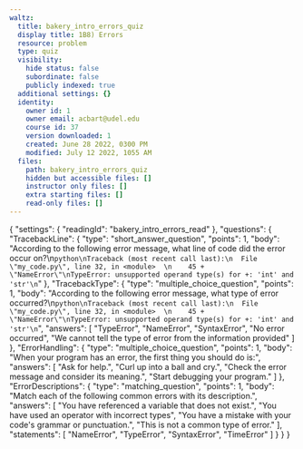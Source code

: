 ```yaml
---
waltz:
  title: bakery_intro_errors_quiz
  display title: 1B8) Errors
  resource: problem
  type: quiz
  visibility:
    hide status: false
    subordinate: false
    publicly indexed: true
  additional settings: {}
  identity:
    owner id: 1
    owner email: acbart@udel.edu
    course id: 37
    version downloaded: 1
    created: June 28 2022, 0300 PM
    modified: July 12 2022, 1055 AM
  files:
    path: bakery_intro_errors_quiz
    hidden but accessible files: []
    instructor only files: []
    extra starting files: []
    read-only files: []
---
```

{
  "settings": {
    "readingId": "bakery_intro_errors_read"
  },
  "questions": {
    "TracebackLine": {
      "type": "short_answer_question",
      "points": 1,
      "body": "According to the following error message, what line of code did the error occur on?\n```python\nTraceback (most recent call last):\n  File \"my_code.py\", line 32, in <module>  \n    45 + \"NameError\"\nTypeError: unsupported operand type(s) for +: 'int' and 'str'\n```"
    },
    "TracebackType": {
      "type": "multiple_choice_question",
      "points": 1,
      "body": "According to the following error message, what type of error occurred?\n```python\nTraceback (most recent call last):\n  File \"my_code.py\", line 32, in <module>  \n    45 + \"NameError\"\nTypeError: unsupported operand type(s) for +: 'int' and 'str'\n```",
      "answers": [
        "TypeError",
        "NameError",
        "SyntaxError",
        "No error occurred",
        "We cannot tell the type of error from the information provided"
      ]
    },
    "ErrorHandling": {
      "type": "multiple_choice_question",
      "points": 1,
      "body": "When your program has an error, the first thing you should do is:",
      "answers": [
        "Ask for help.",
        "Curl up into a ball and cry.",
        "Check the error message and consider its meaning.",
        "Start debugging your program."
      ]
    },
    "ErrorDescriptions": {
      "type": "matching_question",
      "points": 1,
      "body": "Match each of the following common errors with its description.",
      "answers": [
        "You have referenced a variable that does not exist.",
        "You have used an operator with incorrect types",
        "You have a mistake with your code's grammar or punctuation.",
        "This is not a common type of error."
      ],
      "statements": [
        "NameError",
        "TypeError",
        "SyntaxError",
        "TimeError"
      ]
    }
  }
}